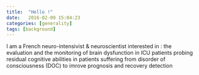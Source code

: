 ```yaml
---
title:  "Hello !"
date:   2016-02-09 15:04:23
categories: [generality]
tags: [background]
---
```

I am a French neuro-intensivist & neuroscientist interested in :
the evaluation and the monitoring of brain dysfunction in ICU patients
probing residual cognitive abilities in patients suffering from disorder of consciousness (DOC) to imrove prognosis and recovery detection

